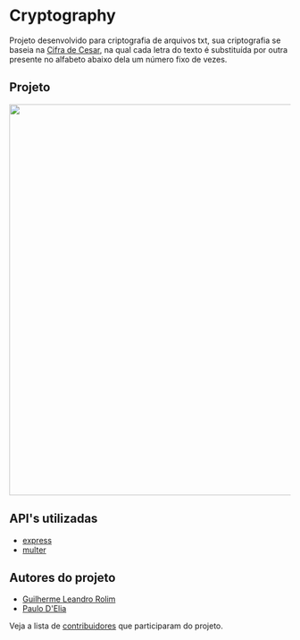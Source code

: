 # Cryptography

Projeto desenvolvido para criptografia de arquivos txt, sua criptografia se baseia na [Cifra de Cesar](https://pt.wikipedia.org/wiki/Cifra_de_C%C3%A9sar), na qual cada letra do texto é substituída por outra presente no alfabeto abaixo dela um número fixo de vezes.


## Projeto
<p align="center">
    <img width=700 src="https://github.com/Guirdy/encryption-project/blob/master/public/img/cyber-security-print.png?raw=true">
</p>

## API's utilizadas

* [express](https://github.com/expressjs/express)
* [multer](https://github.com/expressjs/multer)


## Autores do projeto

* [Guilherme Leandro Rolim](https://github.com/Guirdy)
* [Paulo D'Elia](https://github.com/paulodelia)


Veja a lista de [contribuidores](https://github.com/Guirdy/encryption-project/graphs/contributors) que participaram do projeto.
